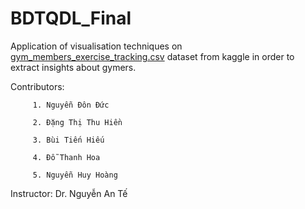 # BDTQDL_Final
Application of visualisation techniques on [gym_members_exercise_tracking.csv](https://www.kaggle.com/datasets/valakhorasani/gym-members-exercise-dataset/data) dataset from kaggle in order to extract insights about gymers. 

Contributors: 

         1. Nguyễn Đôn Đức 

         2. Đặng Thị Thu Hiền 
         
         3. Bùi Tiến Hiếu
         
         4. Đỗ Thanh Hoa 
         
         5. Nguyễn Huy Hoàng

Instructor: Dr. Nguyễn An Tế
